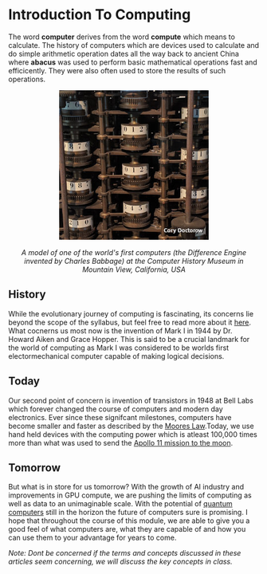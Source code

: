 # Introduction To Computing

The word **computer** derives from the word **compute** which means to calculate. The history of computers which are devices used to calculate and do simple arithmetic operation dates all the way back to ancient China where **abacus** was used to perform basic mathematical operations fast and efficicently. They were also often used to store the results of such operations.

<div align="center">
	<img src="../assets/abacus.jpg">
    <em><p>A model of one of the world's first computers (the Difference Engine invented by Charles Babbage) at the Computer History Museum in Mountain View, California, USA</p></em>
</div>

## History

While the evolutionary journey of computing is fascinating, its concerns lie beyond the scope of the syllabus, but feel free to read more about it [here](https://www.cs.uah.edu/~rcoleman/Common/History/History.html). What cocnerns us most now is the invention of Mark I in 1944 by Dr. Howard Aiken and Grace Hopper. This is said to be a crucial landmark for the world of computing as Mark I was considered to be worlds first electormechanical computer capable of making logical decisions.

## Today
Our second point of concern is invention of transistors in 1948 at Bell Labs which forever changed the course of computers and modern day electronics. Ever since these signifcant milestones, computers have become smaller and faster as described by the [Moores Law](https://www.wallstreetmojo.com/moores-law/).Today, we use hand held devices with the computing power which is atleast 100,000 times more than what was used to send the [Apollo 11 mission to the moon](https://sellmycisco.co.uk/smartphone-vs-apollo-program-a-fascinating-comparison/). 

## Tomorrow 
But what is in store for us tomorrow? With the growth of AI industry and improvements in GPU compute, we are pushing the limits of computing as well as data to an unimaginable scale. With the potential of [quantum computers](https://aws.amazon.com/what-is/quantum-computing/) still in the horizon the future of computers sure is promising. I hope that throughout the course of this module, we are able to give you a good feel of what computers are, what they are capable of and how you can use them to your advantage for years to come.

<em>Note: Dont be concerned if the terms and concepts discussed in these articles seem concerning, we will discuss the key concepts in class.</em>
